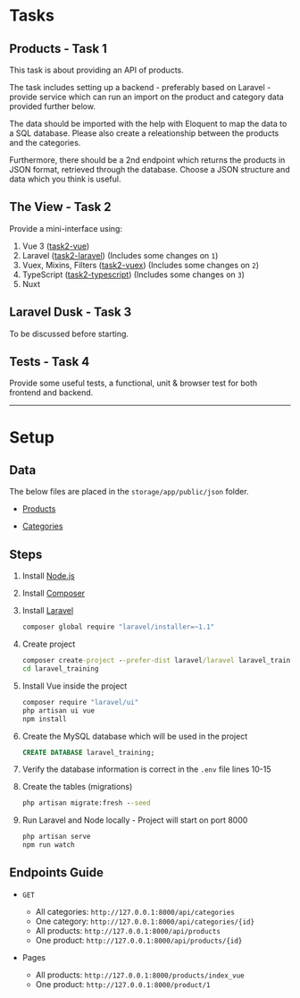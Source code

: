 # Tasks

## Products - Task 1

This task is about providing an API of products.

The task includes setting up a backend - preferably based on Laravel - provide service which can run an import on the product and category data provided further below.

The data should be imported with the help with Eloquent to map the data to a SQL database. Please also create a releationship between the products and the categories.

Furthermore, there should be a 2nd endpoint which returns the products in JSON format, retrieved through the database. Choose a JSON structure and data which you think is useful.

## The View  - Task 2

Provide a mini-interface using:

1. Vue 3 ([task2-vue](https://github.com/ChrisRahme3/laravel_training/tree/task2-vue))
2. Laravel ([task2-laravel](https://github.com/ChrisRahme3/laravel_training/tree/task2-laravel)) (Includes some changes on `1`)
3. Vuex, Mixins, Filters ([task2-vuex](https://github.com/ChrisRahme3/laravel_training/tree/task2-vuex)) (Includes some changes on `2`)
4. TypeScript ([task2-typescript](https://github.com/ChrisRahme3/laravel_training/tree/task2-typescript)) (Includes some changes on `3`)
5. Nuxt

## Laravel Dusk  - Task 3

To be discussed before starting.

## Tests  - Task 4

Provide some useful tests, a functional, unit & browser test for both frontend and backend.

---

# Setup

## Data

The below files are placed in the `storage/app/public/json` folder.

- [Products](https://github.com/GoogleChromeLabs/sample-pie-shop/blob/master/src/data/products.json)

- [Categories](https://github.com/GoogleChromeLabs/sample-pie-shop/blob/master/src/data/categories.json)

## Steps

1. Install [Node.js](https://nodejs.org/en/download)

1. Install [Composer](https://laravel.com/docs/4.2#install-composer)

1. Install [Laravel](https://laravel.com/docs/4.2#install-laravel)

   ```bat
   composer global require "laravel/installer=~1.1"
   ```

1. Create project

   ```bat
   composer create-project --prefer-dist laravel/laravel laravel_training
   cd laravel_training
   ```

1. Install Vue inside the project

   ```bat
   composer require "laravel/ui"
   php artisan ui vue
   npm install
   ```

1. Create the MySQL database which will be used in the project

   ```sql
   CREATE DATABASE laravel_training;
   ```

1. Verify the database information is correct in the `.env` file lines 10-15

1. Create the tables (migrations)

   ```bat
   php artisan migrate:fresh --seed
   ```

1. Run Laravel and Node locally - Project will start on port 8000

   ```bat
   php artisan serve
   npm run watch
   ```

## Endpoints Guide

- `GET`
  - All categories: `http://127.0.0.1:8000/api/categories`
  - One category: `http://127.0.0.1:8000/api/categories/{id}`
  - All products: `http://127.0.0.1:8000/api/products`
  - One product: `http://127.0.0.1:8000/api/products/{id}`

- Pages
  - All products: `http://127.0.0.1:8000/products/index_vue`
  - One product: `http://127.0.0.1:8000/product/1`
